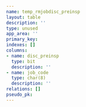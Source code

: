 ```yaml
---
name: temp_rmjobdisc_preinsp
layout: table
description: ''
type: unused
app_area: ''
primary_key: 
indexes: []
columns:
- name: disc_preinsp
  type: bit
  description: ''
- name: job_code
  type: char(8)
  description: ''
relations: []
pseudo_pk: 
---
```


